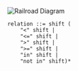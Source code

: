 ![Railroad Diagram](img/relation.png)

    relation ::= shift (
        "<" shift |
        "<=" shift |
        ">" shift |
        ">=" shift |
        "in" shift |
        "not in" shift)*
